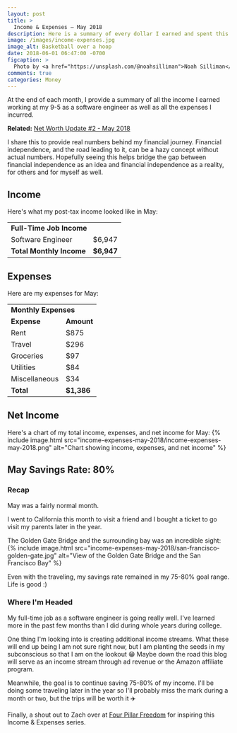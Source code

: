 ```yaml
---
layout: post
title: >
  Income & Expenses – May 2018
description: Here is a summary of every dollar I earned and spent this month.
image: /images/income-expenses.jpg
image_alt: Basketball over a hoop
date: 2018-06-01 06:47:00 -0700
figcaption: >
  Photo by <a href="https://unsplash.com/@noahsilliman">Noah Silliman</a>
comments: true
categories: Money
---
```

At the end of each month, I provide a summary of all the income I earned working at my 9-5 as a software engineer as well as all the expenses I incurred.

**Related:** [Net Worth Update #2 - May 2018](/net-worth-may-2018)

I share this to provide real numbers behind my financial journey. Financial independence, and the road leading to it, can be a hazy concept without actual numbers. Hopefully seeing this helps bridge the gap between financial independence as an idea and financial independence as a reality, for others and for myself as well.

## Income
Here's what my post-tax income looked like in May:

<table>
  <tbody>
    <tr>
      <td colspan="2"><strong>Full-Time Job Income</strong></td>
    </tr>
    <tr>
      <td>Software Engineer</td>
      <td>$6,947</td>
    </tr>
    <tr>
      <td><strong>Total Monthly Income</strong></td>
      <td><strong>$6,947</strong></td>
    </tr>
  </tbody>
</table>

## Expenses
Here are my expenses for May:

<table>
  <tbody>
    <tr>
      <td colspan="2"><strong>Monthly Expenses</strong></td>
    </tr>
    <tr>
      <td><strong>Expense</strong></td>
      <td><strong>Amount</strong></td>
    </tr>
    <tr>
      <td>Rent</td>
      <td>$875</td>
    </tr>
    <tr>
      <td>Travel</td>
      <td>$296</td>
    </tr>
    <tr>
      <td>Groceries</td>
      <td>$97</td>
    </tr>
    <tr>
      <td>Utilities</td>
      <td>$84</td>
    </tr>
    <tr>
      <td>Miscellaneous</td>
      <td>$34</td>
    </tr>
    <tr>
      <td><strong>Total</strong></td>
      <td><strong>$1,386</strong></td>
    </tr>
  </tbody>
</table>

## Net Income
Here's a chart of my total income, expenses, and net income for May:
{% include image.html src="income-expenses-may-2018/income-expenses-may-2018.png" alt="Chart showing income, expenses, and net income" %}

## May Savings Rate: 80%

### Recap
May was a fairly normal month.

I went to California this month to visit a friend and I bought a ticket to go visit my parents later in the year.

The Golden Gate Bridge and the surrounding bay was an incredible sight:
{% include image.html src="income-expenses-may-2018/san-francisco-golden-gate.jpg" alt="View of the Golden Gate Bridge and the San Francisco Bay" %}

Even with the traveling, my savings rate remained in my 75-80% goal range. Life is good :)

### Where I'm Headed
My full-time job as a software engineer is going really well. I've learned more in the past few months than I did during whole years during college.

One thing I'm looking into is creating additional income streams. What these will end up being I am not sure right now, but I am planting the seeds in my subconscious so that I am on the lookout 😁 Maybe down the road this blog will serve as an income stream through ad revenue or the Amazon affiliate program.

Meanwhile, the goal is to continue saving 75-80% of my income. I'll be doing some traveling later in the year so I'll probably miss the mark during a month or two, but the trips will be worth it ✈️

Finally, a shout out to Zach over at [Four Pillar Freedom](www.fourpillarfreedom.com) for inspiring this Income & Expenses series.
